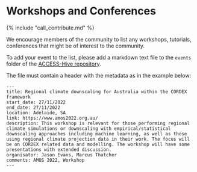 # Workshops and Conferences

{% include "call_contribute.md" %}

We encourage members of the community to list any workshops, tutorials, conferences that might be of interest to the community.


To add your event to the list, please add a markdown text file to the `events` folder of the [ACCESS-Hive repository](https://github.com/ACCESS-Hive/ACCESS-docs/tree/main/docs/events/events).

The file must contain a header with the metadata as in the example below:

```
---
title: Regional climate downscaling for Australia within the CORDEX framework
start_date: 27/11/2022
end_date: 27/11/2022
location: Adelaide, SA
link: https://www.amos2022.org.au/
description: This workshop is relevant for those performing regional climate simulations or downscaling with empirical/statistical downscaling approaches including machine learning, as well as those using regional climate projection data in their work. The focus will be on CORDEX related data and modelling. The workshop will have some presentations with extended discussion.
organisator: Jason Evans, Marcus Thatcher
comments: AMOS 2022, Workshop
---

```